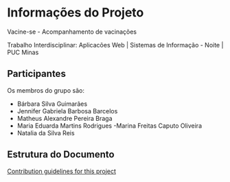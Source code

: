 # Informações do Projeto

Vacine-se - Acompanhamento de vacinações

Trabalho Interdisciplinar: Aplicacões Web | Sistemas de Informação - Noite | PUC Minas 

## Participantes

Os membros do grupo são:
- Bárbara Silva Guimarães
- Jennifer Gabriela Barbosa Barcelos
- Matheus Alexandre Pereira Braga
- Maria Eduarda Martins Rodrigues
-Marina Freitas Caputo Oliveira
- Natalia da Silva Reis

## Estrutura do Documento
[Contribution guidelines for this project](docs/CONTRIBUTING.md)
